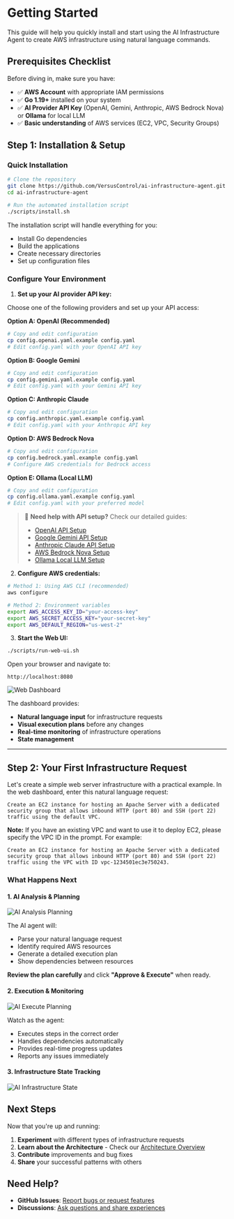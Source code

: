 # Getting Started

This guide will help you quickly install and start using the AI Infrastructure Agent to create AWS infrastructure using natural language commands.

## Prerequisites Checklist

Before diving in, make sure you have:

- ✅ **AWS Account** with appropriate IAM permissions
- ✅ **Go 1.19+** installed on your system
- ✅ **AI Provider API Key** (OpenAI, Gemini, Anthropic, AWS Bedrock Nova) or **Ollama** for local LLM
- ✅ **Basic understanding** of AWS services (EC2, VPC, Security Groups)

## Step 1: Installation & Setup

### Quick Installation

```bash
# Clone the repository
git clone https://github.com/VersusControl/ai-infrastructure-agent.git
cd ai-infrastructure-agent

# Run the automated installation script
./scripts/install.sh
```

The installation script will handle everything for you:
- Install Go dependencies
- Build the applications
- Create necessary directories
- Set up configuration files

### Configure Your Environment

1. **Set up your AI provider API key:**

Choose one of the following providers and set up your API access:

**Option A: OpenAI (Recommended)**
```bash
# Copy and edit configuration
cp config.openai.yaml.example config.yaml
# Edit config.yaml with your OpenAI API key
```

**Option B: Google Gemini**
```bash
# Copy and edit configuration
cp config.gemini.yaml.example config.yaml
# Edit config.yaml with your Gemini API key
```

**Option C: Anthropic Claude**
```bash
# Copy and edit configuration
cp config.anthropic.yaml.example config.yaml
# Edit config.yaml with your Anthropic API key
```

**Option D: AWS Bedrock Nova**
```bash
# Copy and edit configuration
cp config.bedrock.yaml.example config.yaml
# Configure AWS credentials for Bedrock access
```

**Option E: Ollama (Local LLM)**
```bash
# Copy and edit configuration
cp config.ollama.yaml.example config.yaml
# Edit config.yaml with your preferred model
```

> 📖 **Need help with API setup?** Check our detailed guides:
> - [OpenAI API Setup](/api-key-setup/openai-api-setup.md)
> - [Google Gemini API Setup](/api-key-setup/gemini-api-setup.md)
> - [Anthropic Claude API Setup](/api-key-setup/anthropic-api-setup.md)
> - [AWS Bedrock Nova Setup](/api-key-setup/aws-bedrock-nova-setup.md)
> - [Ollama Local LLM Setup](/api-key-setup/ollama-setup.md)

2. **Configure AWS credentials:**

```bash
# Method 1: Using AWS CLI (recommended)
aws configure

# Method 2: Environment variables
export AWS_ACCESS_KEY_ID="your-access-key"
export AWS_SECRET_ACCESS_KEY="your-secret-key"
export AWS_DEFAULT_REGION="us-west-2"
```

3. **Start the Web UI:**

```bash
./scripts/run-web-ui.sh
```

Open your browser and navigate to:

```
http://localhost:8080
```

![Web Dashboard](images/web-dashboard.svg)

The dashboard provides:
- **Natural language input** for infrastructure requests
- **Visual execution plans** before any changes
- **Real-time monitoring** of infrastructure operations
- **State management**

---

## Step 2: Your First Infrastructure Request

Let's create a simple web server infrastructure with a practical example. In the web dashboard, enter this natural language request:

```
Create an EC2 instance for hosting an Apache Server with a dedicated security group that allows inbound HTTP (port 80) and SSH (port 22) traffic using the default VPC.
```

**Note:** If you have an existing VPC and want to use it to deploy EC2, please specify the VPC ID in the prompt. For example:

```
Create an EC2 instance for hosting an Apache Server with a dedicated security group that allows inbound HTTP (port 80) and SSH (port 22) traffic using the VPC with ID vpc-1234501ec3e750243.
```

### What Happens Next

#### 1. AI Analysis & Planning

![AI Analysis Planning](images/ai-analysis-planning.png)

The AI agent will:
- Parse your natural language request
- Identify required AWS resources
- Generate a detailed execution plan
- Show dependencies between resources

**Review the plan carefully** and click **"Approve & Execute"** when ready.

#### 2. Execution & Monitoring

![AI Execute Planning](images/ai-execute-planning.png)

Watch as the agent:
- Executes steps in the correct order
- Handles dependencies automatically
- Provides real-time progress updates
- Reports any issues immediately

#### 3. Infrastructure State Tracking

![AI Infrastructure State](images/ai-infrastructure-state.png)

## Next Steps

Now that you're up and running:

1. **Experiment** with different types of infrastructure requests
2. **Learn about the Architecture** - Check our [Architecture Overview](/architecture/architecture-overview.md)
4. **Contribute** improvements and bug fixes
5. **Share** your successful patterns with others

## Need Help?

- **GitHub Issues**: [Report bugs or request features](https://github.com/VersusControl/ai-infrastructure-agent/issues)
- **Discussions**: [Ask questions and share experiences](https://github.com/VersusControl/ai-infrastructure-agent/discussions)
